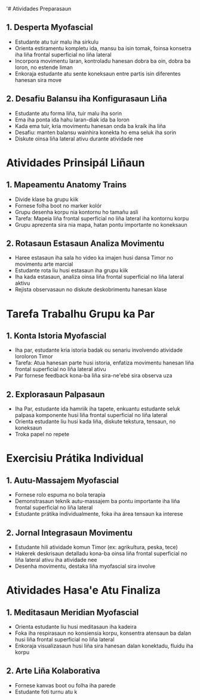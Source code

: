 '# Atividades Preparasaun

## 1. Desperta Myofascial

- Estudante atu tuir malu iha sirkulu
- Orienta estiramentu kompletu ida, mansu ba isin tomak, foinsa konsetra iha liña frontal superficial no liña lateral
- Incorpora movimentu laran, kontroladu hanesan dobra ba oin, dobra ba loron, no estende liman
- Enkoraja estudante atu sente koneksaun entre partis isin diferentes hanesan sira move 

## 2. Desafiu Balansu iha Konfigurasaun Liña

- Estudante atu forma liña, tuir malu iha sorin
- Ema iha ponta ida hahu laran-diak ida ba loron
- Kada ema tuir, kria movimentu hanesan onda ba kraik iha liña
- Desafiu: manten balansu wainhira konekta ho ema seluk iha sorin
- Diskute oinsa liña lateral ativu durante atividade nee

# Atividades Prinsipál Liñaun

## 1. Mapeamentu Anatomy Trains

- Divide klase ba grupu kiik
- Fornese folha boot no marker kolór 
- Grupu desenha korpu nia kontornu ho tamañu asli
- Tarefa: Mapeia liña frontal superficial no liña lateral iha kontornu korpu
- Grupu aprezenta sira nia mapa, hatan pontu importante no koneksaun

## 2. Rotasaun Estasaun Analiza Movimentu

- Haree estasaun iha sala ho video ka imajen husi dansa Timor no movimentu arte marcial
- Estudante rota liu husi estasaun iha grupu kiik
- Iha kada estasaun, analiza oinsa liña frontal superficial no liña lateral aktivu
- Rejista observasaun no diskute deskobrimentu hanesan klase

# Tarefa Trabalhu Grupu ka Par

## 1. Konta Istoria Myofascial

- Iha par, estudante kria istoria badak ou senariu involvendo atividade loroloron Timor
- Tarefa: Atua hanesan parte husi istoria, enfatiza movimentu hanesan liña frontal superficial no liña lateral ativu
- Par fornese feedback kona-ba liña sira-ne'ebé sira observa uza

## 2. Explorasaun Palpasaun

- Iha Par, estudante ida hamriik iha tapete, enkuantu estudante seluk palpasa komponente husi liña frontal superficial no liña lateral
- Orienta estudante liu husi kada liña, diskute tekstura, tensaun, no koneksaun
- Troka papel no repete

# Exercisiu Prátika Individual

## 1. Autu-Massajem Myofascial

- Fornese rolo espuma no bola terapia
- Demonstrasaun teknik autu-massajem ba pontu importante iha liña frontal superficial no liña lateral
- Estudante prátika individualmente, foka iha área tensaun ka interese

## 2. Jornal Integrasaun Movimentu

- Estudante hili atividade komun Timor (ex: agrikultura, peska, tece)
- Hakerek deskrisaun detalladu kona-ba oinsa liña frontal superficial no liña lateral ativu iha atividade nee
- Desenha movimentu, destaka liña myofascial sira involve

# Atividades Hasa'e Atu Finaliza

## 1. Meditasaun Meridian Myofascial

- Orienta estudante liu husi meditasaun iha kadeira
- Foka iha respirasaun no konsiensia korpu, konsentra atensaun ba dalan husi liña frontal superficial no liña lateral
- Enkoraja visualizasaun husi liña sira hanesan dalan konektadu, fluidu iha korpu

## 2. Arte Liña Kolaborativa

- Fornese kanvas boot ou folha iha parede
- Estudante foti turnu atu k